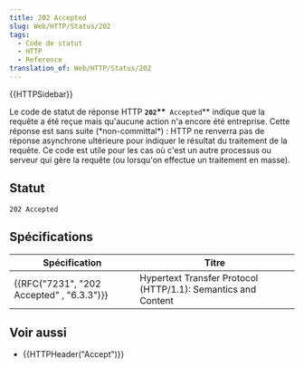 ```yaml
---
title: 202 Accepted
slug: Web/HTTP/Status/202
tags:
  - Code de statut
  - HTTP
  - Reference
translation_of: Web/HTTP/Status/202
---
```

{{HTTPSidebar}}

Le code de statut de réponse HTTP **`202`\*\***` Accepted`\** indique que la requête a été reçue mais qu'aucune action n'a encore été entreprise. Cette réponse est sans suite (*non-committal\*) : HTTP ne renverra pas de réponse asynchrone ultérieure pour indiquer le résultat du traitement de la requête. Ce code est utile pour les cas où c'est un autre processus ou serveur qui gère la requête (ou lorsqu'on effectue un traitement en masse).

## Statut

    202 Accepted

## Spécifications

| Spécification                                            | Titre                                                         |
| -------------------------------------------------------- | ------------------------------------------------------------- |
| {{RFC("7231", "202 Accepted" , "6.3.3")}} | Hypertext Transfer Protocol (HTTP/1.1): Semantics and Content |

## Voir aussi

- {{HTTPHeader("Accept")}}
